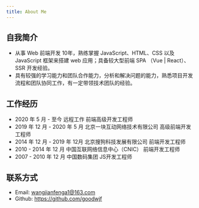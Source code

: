 ```yaml
---
title: About Me
---
```

## 自我简介

- 从事 Web 前端开发 10年，熟练掌握 JavaScript、HTML、CSS 以及 JavaScript 框架来搭建 web 应用；具备较大型前端 SPA （Vue | React）、SSR 开发经验。
- 具有较强的学习能力和团队合作能力，分析和解决问题的能力，熟悉项目开发流程和团队协同工作，有一定带领技术团队的经验。

## 工作经历
- 2020 年 5 月 - 至今 远程工作 前端高级开发工程师 
- 2019 年 12 月 - 2020 年 5 月  北京一块互动网络技术有限公司 高级前端开发工程师
- 2014 年 12 月 - 2019 年 12月 北京搜狗科技发展有限公司  前端开发工程师
- 2010 - 2014 年 12 月 中国互联网络信息中心（CNIC） 前端开发工程师
- 2007 - 2010 年 12 月 中国数码集团 JS开发工程师

 ## 联系方式

- Email: wangjianfenga1@163.com
- Github: https://github.com/goodwjf
